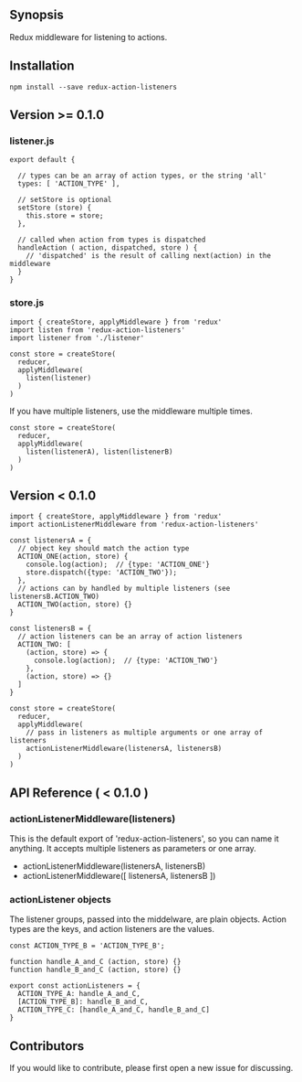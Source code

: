 ## Synopsis

Redux middleware for listening to actions.

## Installation

```
npm install --save redux-action-listeners
```

## Version >= 0.1.0

### listener.js
```
export default {

  // types can be an array of action types, or the string 'all'
  types: [ 'ACTION_TYPE' ],

  // setStore is optional
  setStore (store) {
    this.store = store;
  },

  // called when action from types is dispatched
  handleAction ( action, dispatched, store ) {
    // 'dispatched' is the result of calling next(action) in the middleware
  }
}
```

### store.js
```
import { createStore, applyMiddleware } from 'redux'
import listen from 'redux-action-listeners'
import listener from './listener'

const store = createStore(
  reducer,
  applyMiddleware(
    listen(listener)
  )
)
```

If you have multiple listeners, use the middleware multiple times.
```
const store = createStore(
  reducer,
  applyMiddleware(
    listen(listenerA), listen(listenerB)
  )
)
```


## Version < 0.1.0

```
import { createStore, applyMiddleware } from 'redux'
import actionListenerMiddleware from 'redux-action-listeners'

const listenersA = {
  // object key should match the action type
  ACTION_ONE(action, store) {
    console.log(action);  // {type: 'ACTION_ONE'}
    store.dispatch({type: 'ACTION_TWO'});
  },
  // actions can by handled by multiple listeners (see listenersB.ACTION_TWO)
  ACTION_TWO(action, store) {}
}

const listenersB = {
  // action listeners can be an array of action listeners
  ACTION_TWO: [
    (action, store) => {
      console.log(action);  // {type: 'ACTION_TWO'}
    },
    (action, store) => {}
  ]
}

const store = createStore(
  reducer,
  applyMiddleware(
    // pass in listeners as multiple arguments or one array of listeners
    actionListenerMiddleware(listenersA, listenersB)
  )
)
```

## API Reference ( < 0.1.0 )

### actionListenerMiddleware(listeners)
This is the default export of 'redux-action-listeners', so you can name it anything.
It accepts multiple listeners as parameters or one array.
  * actionListenerMiddleware(listenersA, listenersB)
  * actionListenerMiddleware([ listenersA, listenersB ])

### actionListener objects
The listener groups, passed into the middelware, are plain objects.  Action types are
the keys, and action listeners are the values.

```
const ACTION_TYPE_B = 'ACTION_TYPE_B';

function handle_A_and_C (action, store) {}
function handle_B_and_C (action, store) {}

export const actionListeners = {
  ACTION_TYPE_A: handle_A_and_C,
  [ACTION_TYPE_B]: handle_B_and_C,
  ACTION_TYPE_C: [handle_A_and_C, handle_B_and_C]
}
```


## Contributors

If you would like to contribute, please first open a new issue for discussing.
